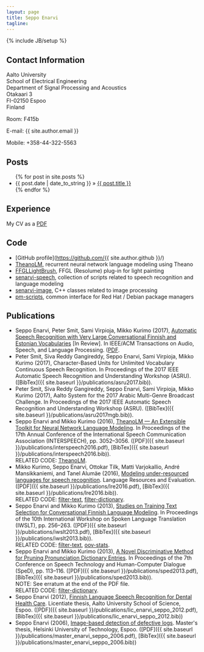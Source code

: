 ```yaml
---
layout: page
title: Seppo Enarvi
tagline:
---
```

{% include JB/setup %}

## Contact Information

Aalto University  
School of Electrical Engineering  
Department of Signal Processing and Acoustics  
Otakaari 3  
FI-02150 Espoo  
Finland

Room: F415b

E-mail: {{ site.author.email }}

Mobile: +358-44-322-5563

## Posts

<ul class="posts">
  {% for post in site.posts %}
    <li><span>{{ post.date | date_to_string }}</span> &raquo; <a href="{{ BASE_PATH }}{{ post.url }}">{{ post.title }}</a></li>
  {% endfor %}
</ul>

## Experience

My CV as a <a href="cv.pdf">PDF</a>

## Code

* [GitHub profile](https://github.com/{{ site.author.github }}/)
* [TheanoLM](https://github.com/senarvi/theanolm), recurrent neural network language modeling using Theano
* [FFGLLightBrush](https://github.com/senarvi/senarvi-freeframe/tree/master/FFGLLightBrush), FFGL (Resolume) plug-in for light painting
* [senarvi-speech](https://github.com/senarvi/senarvi-speech), collection of scripts related to speech recognition and language modeling
* [senarvi-image](https://github.com/senarvi/senarvi-image), C++ classes related to image processing
* [pm-scripts](https://github.com/senarvi/senarvi-unix/tree/master/pm-scripts), common interface for Red Hat / Debian package managers

## Publications

* Seppo Enarvi, Peter Smit, Sami Virpioja, Mikko Kurimo (2017),
  [Automatic Speech Recognition with Very Large Conversational Finnish and Estonian Vocabularies](https://arxiv.org/abs/1707.04227) [In Review].
  In IEEE/ACM Transactions on Audio, Speech, and Language Processing.
  ([PDF](https://arxiv.org/pdf/1707.04227).
* Peter Smit, Siva Reddy Gangireddy, Seppo Enarvi, Sami Virpioja, Mikko Kurimo (2017),
  Character-Based Units for Unlimited Vocabulary Continuous Speech Recognition.
  In Proceedings of the 2017 IEEE Automatic Speech Recognition and Understanding Workshop (ASRU).
  ([BibTex]({{ site.baseurl }}/publications/asru2017.bib)).
* Peter Smit, Siva Reddy Gangireddy, Seppo Enarvi, Sami Virpioja, Mikko Kurimo (2017),
  Aalto System for the 2017 Arabic Multi-Genre Broadcast Challenge.
  In Proceedings of the 2017 IEEE Automatic Speech Recognition and Understanding Workshop (ASRU).
  ([BibTex]({{ site.baseurl }}/publications/asru2017mgb.bib)).
* Seppo Enarvi and Mikko Kurimo (2016),
  [TheanoLM — An Extensible Toolkit for Neural Network Language Modeling](http://www.isca-speech.org/archive/Interspeech_2016/abstracts/0618.html).
  In Proceedings of the 17th Annual Conference of the International Speech Communication Association (INTERSPEECH), pp. 3052–3056.
  ([PDF]({{ site.baseurl }}/publications/interspeech2016.pdf),
  [BibTex]({{ site.baseurl }}/publications/interspeech2016.bib)).  
  RELATED CODE: [TheanoLM](https://github.com/senarvi/theanolm).
* Mikko Kurimo, Seppo Enarvi, Ottokar Tilk, Matti Varjokallio, André
  Mansikkaniemi, and Tanel Alumäe (2016),
  [Modeling under-resourced languages for speech recognition](http://dx.doi.org/10.1007/s10579-016-9336-9).
  Language Resources and Evaluation.
  ([PDF]({{ site.baseurl }}/publications/lre2016.pdf),
  [BibTex]({{ site.baseurl }}/publications/lre2016.bib)).  
  RELATED CODE: [filter-text](https://github.com/senarvi/senarvi-speech/tree/master/filter-text),
  [filter-dictionary](https://github.com/senarvi/senarvi-speech/tree/master/filter-dictionary).
* Seppo Enarvi and Mikko Kurimo (2013),
  [Studies on Training Text Selection for Conversational Finnish Language Modeling](http://workshop2013.iwslt.org/downloads/Studies_on_Training_Text_Selection_for_Conversational_Finnish_Language_Modeling.pdf).
  In Proceedings of the 10th International Workshop on Spoken Language Translation (IWSLT), pp. 256–263.
  ([PDF]({{ site.baseurl }}/publications/iwslt2013.pdf),
  [BibTex]({{ site.baseurl }}/publications/iwslt2013.bib)).  
  RELATED CODE: [filter-text](https://github.com/senarvi/senarvi-speech/tree/master/filter-text),
  [oov-stats](https://github.com/senarvi/senarvi-speech/tree/master/oov-stats).
* Seppo Enarvi and Mikko Kurimo (2013),
  [A Novel Discriminative Method for Pruning Pronunciation Dictionary Entries](http://dx.doi.org/10.1109/SpeD.2013.6682659).
  In Proceedings of the 7th Conference on Speech Technology and Human-Computer Dialogue (SpeD), pp. 113–116.
  ([PDF]({{ site.baseurl }}/publications/sped2013.pdf),
  [BibTex]({{ site.baseurl }}/publications/sped2013.bib)).  
  NOTE: See erratum at the end of the PDF file.  
  RELATED CODE: [filter-dictionary](https://github.com/senarvi/senarvi-speech/tree/master/filter-dictionary).
* Seppo Enarvi (2012),
  [Finnish Language Speech Recognition for Dental Health Care](http://urn.fi/URN:NBN:fi:aalto-201210203324).
  Licentiate thesis, Aalto University School of Science, Espoo.
  ([PDF]({{ site.baseurl }}/publications/lic_enarvi_seppo_2012.pdf),
  [BibTex]({{ site.baseurl }}/publications/lic_enarvi_seppo_2012.bib))
* Seppo Enarvi (2006),
  [Image-based detection of defective logs](http://urn.fi/URN:NBN:fi:aalto-201304271936).
  Master's thesis, Helsinki University of Technology, Espoo.
  ([PDF]({{ site.baseurl }}/publications/master_enarvi_seppo_2006.pdf),
  [BibTex]({{ site.baseurl }}/publications/master_enarvi_seppo_2006.bib))

